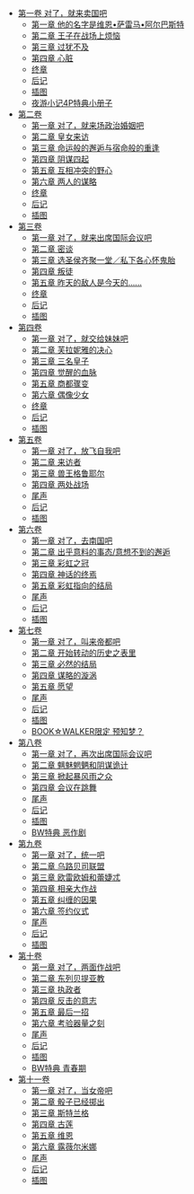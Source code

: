 - [第一卷 对了，就来卖国吧](/天才王子的赤字国家重生术(天才王子的赤字国家振兴术)-作者：鸟羽彻/第一卷%20对了，就来卖国吧)
  - [第一章 他的名字是维恩•萨雷马•阿尔巴斯特](/天才王子的赤字国家重生术(天才王子的赤字国家振兴术)-作者：鸟羽彻/第一卷%20对了，就来卖国吧/第一章%20他的名字是维恩•萨雷马•阿尔巴斯特.md)
  - [第二章 王子在战场上烦恼](/天才王子的赤字国家重生术(天才王子的赤字国家振兴术)-作者：鸟羽彻/第一卷%20对了，就来卖国吧/第二章%20王子在战场上烦恼.md)
  - [第三章 过犹不及](/天才王子的赤字国家重生术(天才王子的赤字国家振兴术)-作者：鸟羽彻/第一卷%20对了，就来卖国吧/第三章%20过犹不及.md)
  - [第四章 心脏](/天才王子的赤字国家重生术(天才王子的赤字国家振兴术)-作者：鸟羽彻/第一卷%20对了，就来卖国吧/第四章%20心脏.md)
  - [终章](/天才王子的赤字国家重生术(天才王子的赤字国家振兴术)-作者：鸟羽彻/第一卷%20对了，就来卖国吧/终章.md)
  - [后记](/天才王子的赤字国家重生术(天才王子的赤字国家振兴术)-作者：鸟羽彻/第一卷%20对了，就来卖国吧/后记.md)
  - [插图](/天才王子的赤字国家重生术(天才王子的赤字国家振兴术)-作者：鸟羽彻/第一卷%20对了，就来卖国吧/插图.md)
  - [夜游小记4P特典小册子](/天才王子的赤字国家重生术(天才王子的赤字国家振兴术)-作者：鸟羽彻/第一卷%20对了，就来卖国吧/夜游小记4P特典小册子.md)
- [第二卷](/天才王子的赤字国家重生术(天才王子的赤字国家振兴术)-作者：鸟羽彻/第二卷)
  - [第一章 对了，就来场政治婚姻吧](/天才王子的赤字国家重生术(天才王子的赤字国家振兴术)-作者：鸟羽彻/第二卷/第一章%20对了，就来场政治婚姻吧.md)
  - [第二章 皇女来访](/天才王子的赤字国家重生术(天才王子的赤字国家振兴术)-作者：鸟羽彻/第二卷/第二章%20皇女来访.md)
  - [第三章 命运般的邂逅与宿命般的重逢](/天才王子的赤字国家重生术(天才王子的赤字国家振兴术)-作者：鸟羽彻/第二卷/第三章%20命运般的邂逅与宿命般的重逢.md)
  - [第四章 阴谋四起](/天才王子的赤字国家重生术(天才王子的赤字国家振兴术)-作者：鸟羽彻/第二卷/第四章%20阴谋四起.md)
  - [第五章 互相冲突的野心](/天才王子的赤字国家重生术(天才王子的赤字国家振兴术)-作者：鸟羽彻/第二卷/第五章%20互相冲突的野心.md)
  - [第六章 两人的谋略](/天才王子的赤字国家重生术(天才王子的赤字国家振兴术)-作者：鸟羽彻/第二卷/第六章%20两人的谋略.md)
  - [终章](/天才王子的赤字国家重生术(天才王子的赤字国家振兴术)-作者：鸟羽彻/第二卷/终章.md)
  - [后记](/天才王子的赤字国家重生术(天才王子的赤字国家振兴术)-作者：鸟羽彻/第二卷/后记.md)
  - [插图](/天才王子的赤字国家重生术(天才王子的赤字国家振兴术)-作者：鸟羽彻/第二卷/插图.md)
- [第三卷](/天才王子的赤字国家重生术(天才王子的赤字国家振兴术)-作者：鸟羽彻/第三卷)
  - [第一章 对了，就来出席国际会议吧](/天才王子的赤字国家重生术(天才王子的赤字国家振兴术)-作者：鸟羽彻/第三卷/第一章%20对了，就来出席国际会议吧.md)
  - [第二章 密谈](/天才王子的赤字国家重生术(天才王子的赤字国家振兴术)-作者：鸟羽彻/第三卷/第二章%20密谈.md)
  - [第三章 选圣侯齐聚一堂／私下各心怀鬼胎](/天才王子的赤字国家重生术(天才王子的赤字国家振兴术)-作者：鸟羽彻/第三卷/第三章%20选圣侯齐聚一堂／私下各心怀鬼胎.md)
  - [第四章 叛徒](/天才王子的赤字国家重生术(天才王子的赤字国家振兴术)-作者：鸟羽彻/第三卷/第四章%20叛徒.md)
  - [第五章 昨天的敌人是今天的……](/天才王子的赤字国家重生术(天才王子的赤字国家振兴术)-作者：鸟羽彻/第三卷/第五章%20昨天的敌人是今天的…….md)
  - [终章](/天才王子的赤字国家重生术(天才王子的赤字国家振兴术)-作者：鸟羽彻/第三卷/终章.md)
  - [后记](/天才王子的赤字国家重生术(天才王子的赤字国家振兴术)-作者：鸟羽彻/第三卷/后记.md)
  - [插图](/天才王子的赤字国家重生术(天才王子的赤字国家振兴术)-作者：鸟羽彻/第三卷/插图.md)
- [第四卷](/天才王子的赤字国家重生术(天才王子的赤字国家振兴术)-作者：鸟羽彻/第四卷)
  - [第一章 对了，就交给妹妹吧](/天才王子的赤字国家重生术(天才王子的赤字国家振兴术)-作者：鸟羽彻/第四卷/第一章%20对了，就交给妹妹吧.md)
  - [第二章 芙拉妮雅的决心](/天才王子的赤字国家重生术(天才王子的赤字国家振兴术)-作者：鸟羽彻/第四卷/第二章%20芙拉妮雅的决心.md)
  - [第三章 三名皇子](/天才王子的赤字国家重生术(天才王子的赤字国家振兴术)-作者：鸟羽彻/第四卷/第三章%20三名皇子.md)
  - [第四章 觉醒的血脉](/天才王子的赤字国家重生术(天才王子的赤字国家振兴术)-作者：鸟羽彻/第四卷/第四章%20觉醒的血脉.md)
  - [第五章 商都骤变](/天才王子的赤字国家重生术(天才王子的赤字国家振兴术)-作者：鸟羽彻/第四卷/第五章%20商都骤变.md)
  - [第六章 偶像少女](/天才王子的赤字国家重生术(天才王子的赤字国家振兴术)-作者：鸟羽彻/第四卷/第六章%20偶像少女.md)
  - [终章](/天才王子的赤字国家重生术(天才王子的赤字国家振兴术)-作者：鸟羽彻/第四卷/终章.md)
  - [后记](/天才王子的赤字国家重生术(天才王子的赤字国家振兴术)-作者：鸟羽彻/第四卷/后记.md)
  - [插图](/天才王子的赤字国家重生术(天才王子的赤字国家振兴术)-作者：鸟羽彻/第四卷/插图.md)
- [第五卷](/天才王子的赤字国家重生术(天才王子的赤字国家振兴术)-作者：鸟羽彻/第五卷)
  - [第一章 对了，放飞自我吧](/天才王子的赤字国家重生术(天才王子的赤字国家振兴术)-作者：鸟羽彻/第五卷/第一章%20对了，放飞自我吧.md)
  - [第二章 来访者](/天才王子的赤字国家重生术(天才王子的赤字国家振兴术)-作者：鸟羽彻/第五卷/第二章%20来访者.md)
  - [第三章 兽王格鲁耶尔](/天才王子的赤字国家重生术(天才王子的赤字国家振兴术)-作者：鸟羽彻/第五卷/第三章%20兽王格鲁耶尔.md)
  - [第四章 两处战场](/天才王子的赤字国家重生术(天才王子的赤字国家振兴术)-作者：鸟羽彻/第五卷/第四章%20两处战场.md)
  - [尾声](/天才王子的赤字国家重生术(天才王子的赤字国家振兴术)-作者：鸟羽彻/第五卷/尾声.md)
  - [后记](/天才王子的赤字国家重生术(天才王子的赤字国家振兴术)-作者：鸟羽彻/第五卷/后记.md)
  - [插图](/天才王子的赤字国家重生术(天才王子的赤字国家振兴术)-作者：鸟羽彻/第五卷/插图.md)
- [第六卷](/天才王子的赤字国家重生术(天才王子的赤字国家振兴术)-作者：鸟羽彻/第六卷)
  - [第一章 对了，去南国吧](/天才王子的赤字国家重生术(天才王子的赤字国家振兴术)-作者：鸟羽彻/第六卷/第一章%20对了，去南国吧.md)
  - [第二章 出乎意料的事态/意想不到的邂逅](/天才王子的赤字国家重生术(天才王子的赤字国家振兴术)-作者：鸟羽彻/第六卷/第二章%20出乎意料的事态/意想不到的邂逅.md)
  - [第三章 彩虹之冠](/天才王子的赤字国家重生术(天才王子的赤字国家振兴术)-作者：鸟羽彻/第六卷/第三章%20彩虹之冠.md)
  - [第四章 神话的终焉](/天才王子的赤字国家重生术(天才王子的赤字国家振兴术)-作者：鸟羽彻/第六卷/第四章%20神话的终焉.md)
  - [第五章 彩虹指向的结局](/天才王子的赤字国家重生术(天才王子的赤字国家振兴术)-作者：鸟羽彻/第六卷/第五章%20彩虹指向的结局.md)
  - [尾声](/天才王子的赤字国家重生术(天才王子的赤字国家振兴术)-作者：鸟羽彻/第六卷/尾声.md)
  - [后记](/天才王子的赤字国家重生术(天才王子的赤字国家振兴术)-作者：鸟羽彻/第六卷/后记.md)
  - [插图](/天才王子的赤字国家重生术(天才王子的赤字国家振兴术)-作者：鸟羽彻/第六卷/插图.md)
- [第七卷](/天才王子的赤字国家重生术(天才王子的赤字国家振兴术)-作者：鸟羽彻/第七卷)
  - [第一章 对了，叫来帝都吧](/天才王子的赤字国家重生术(天才王子的赤字国家振兴术)-作者：鸟羽彻/第七卷/第一章%20对了，叫来帝都吧.md)
  - [第二章 开始转动的历史之表里](/天才王子的赤字国家重生术(天才王子的赤字国家振兴术)-作者：鸟羽彻/第七卷/第二章%20开始转动的历史之表里.md)
  - [第三章 必然的结局](/天才王子的赤字国家重生术(天才王子的赤字国家振兴术)-作者：鸟羽彻/第七卷/第三章%20必然的结局.md)
  - [第四章 谋略的漩涡](/天才王子的赤字国家重生术(天才王子的赤字国家振兴术)-作者：鸟羽彻/第七卷/第四章%20谋略的漩涡.md)
  - [第五章 愿望](/天才王子的赤字国家重生术(天才王子的赤字国家振兴术)-作者：鸟羽彻/第七卷/第五章%20愿望.md)
  - [尾声](/天才王子的赤字国家重生术(天才王子的赤字国家振兴术)-作者：鸟羽彻/第七卷/尾声.md)
  - [后记](/天才王子的赤字国家重生术(天才王子的赤字国家振兴术)-作者：鸟羽彻/第七卷/后记.md)
  - [插图](/天才王子的赤字国家重生术(天才王子的赤字国家振兴术)-作者：鸟羽彻/第七卷/插图.md)
  - [BOOK☆WALKER限定 预知梦？](/天才王子的赤字国家重生术(天才王子的赤字国家振兴术)-作者：鸟羽彻/第七卷/BOOK☆WALKER限定%20预知梦？.md)
- [第八卷](/天才王子的赤字国家重生术(天才王子的赤字国家振兴术)-作者：鸟羽彻/第八卷)
  - [第一章 对了，再次出席国际会议吧](/天才王子的赤字国家重生术(天才王子的赤字国家振兴术)-作者：鸟羽彻/第八卷/第一章%20对了，再次出席国际会议吧.md)
  - [第二章 魑魅魍魉和阴谋诡计](/天才王子的赤字国家重生术(天才王子的赤字国家振兴术)-作者：鸟羽彻/第八卷/第二章%20魑魅魍魉和阴谋诡计.md)
  - [第三章 掀起暴风雨之众](/天才王子的赤字国家重生术(天才王子的赤字国家振兴术)-作者：鸟羽彻/第八卷/第三章%20掀起暴风雨之众.md)
  - [第四章 会议在跳舞](/天才王子的赤字国家重生术(天才王子的赤字国家振兴术)-作者：鸟羽彻/第八卷/第四章%20会议在跳舞.md)
  - [尾声](/天才王子的赤字国家重生术(天才王子的赤字国家振兴术)-作者：鸟羽彻/第八卷/尾声.md)
  - [后记](/天才王子的赤字国家重生术(天才王子的赤字国家振兴术)-作者：鸟羽彻/第八卷/后记.md)
  - [插图](/天才王子的赤字国家重生术(天才王子的赤字国家振兴术)-作者：鸟羽彻/第八卷/插图.md)
  - [BW特典 恶作剧](/天才王子的赤字国家重生术(天才王子的赤字国家振兴术)-作者：鸟羽彻/第八卷/BW特典%20恶作剧.md)
- [第九卷](/天才王子的赤字国家重生术(天才王子的赤字国家振兴术)-作者：鸟羽彻/第九卷)
  - [第一章 对了，统一吧](/天才王子的赤字国家重生术(天才王子的赤字国家振兴术)-作者：鸟羽彻/第九卷/第一章%20对了，统一吧.md)
  - [第二章 乌路贝司联盟](/天才王子的赤字国家重生术(天才王子的赤字国家振兴术)-作者：鸟羽彻/第九卷/第二章%20乌路贝司联盟.md)
  - [第三章 欧雷欧姆和蕾婕忒](/天才王子的赤字国家重生术(天才王子的赤字国家振兴术)-作者：鸟羽彻/第九卷/第三章%20欧雷欧姆和蕾婕忒.md)
  - [第四章 相亲大作战](/天才王子的赤字国家重生术(天才王子的赤字国家振兴术)-作者：鸟羽彻/第九卷/第四章%20相亲大作战.md)
  - [第五章 纠缠的因果](/天才王子的赤字国家重生术(天才王子的赤字国家振兴术)-作者：鸟羽彻/第九卷/第五章%20纠缠的因果.md)
  - [第六章 签约仪式](/天才王子的赤字国家重生术(天才王子的赤字国家振兴术)-作者：鸟羽彻/第九卷/第六章%20签约仪式.md)
  - [尾声](/天才王子的赤字国家重生术(天才王子的赤字国家振兴术)-作者：鸟羽彻/第九卷/尾声.md)
  - [后记](/天才王子的赤字国家重生术(天才王子的赤字国家振兴术)-作者：鸟羽彻/第九卷/后记.md)
  - [插图](/天才王子的赤字国家重生术(天才王子的赤字国家振兴术)-作者：鸟羽彻/第九卷/插图.md)
- [第十卷](/天才王子的赤字国家重生术(天才王子的赤字国家振兴术)-作者：鸟羽彻/第十卷)
  - [第一章 对了，两面作战吧](/天才王子的赤字国家重生术(天才王子的赤字国家振兴术)-作者：鸟羽彻/第十卷/第一章%20对了，两面作战吧.md)
  - [第二章 东列贝提亚教](/天才王子的赤字国家重生术(天才王子的赤字国家振兴术)-作者：鸟羽彻/第十卷/第二章%20东列贝提亚教.md)
  - [第三章 执政者](/天才王子的赤字国家重生术(天才王子的赤字国家振兴术)-作者：鸟羽彻/第十卷/第三章%20执政者.md)
  - [第四章 反击的意志](/天才王子的赤字国家重生术(天才王子的赤字国家振兴术)-作者：鸟羽彻/第十卷/第四章%20反击的意志.md)
  - [第五章 最后一招](/天才王子的赤字国家重生术(天才王子的赤字国家振兴术)-作者：鸟羽彻/第十卷/第五章%20最后一招.md)
  - [第六章 考验器量之刻](/天才王子的赤字国家重生术(天才王子的赤字国家振兴术)-作者：鸟羽彻/第十卷/第六章%20考验器量之刻.md)
  - [尾声](/天才王子的赤字国家重生术(天才王子的赤字国家振兴术)-作者：鸟羽彻/第十卷/尾声.md)
  - [后记](/天才王子的赤字国家重生术(天才王子的赤字国家振兴术)-作者：鸟羽彻/第十卷/后记.md)
  - [插图](/天才王子的赤字国家重生术(天才王子的赤字国家振兴术)-作者：鸟羽彻/第十卷/插图.md)
  - [BW特典 青春期](/天才王子的赤字国家重生术(天才王子的赤字国家振兴术)-作者：鸟羽彻/第十卷/BW特典%20青春期.md)
- [第十一卷](/天才王子的赤字国家重生术(天才王子的赤字国家振兴术)-作者：鸟羽彻/第十一卷)
  - [第一章 对了，当女帝吧](/天才王子的赤字国家重生术(天才王子的赤字国家振兴术)-作者：鸟羽彻/第十一卷/第一章%20对了，当女帝吧.md)
  - [第二章 骰子已经掷出](/天才王子的赤字国家重生术(天才王子的赤字国家振兴术)-作者：鸟羽彻/第十一卷/第二章%20骰子已经掷出.md)
  - [第三章 斯特兰格](/天才王子的赤字国家重生术(天才王子的赤字国家振兴术)-作者：鸟羽彻/第十一卷/第三章%20斯特兰格.md)
  - [第四章 古莲](/天才王子的赤字国家重生术(天才王子的赤字国家振兴术)-作者：鸟羽彻/第十一卷/第四章%20古莲.md)
  - [第五章 维恩](/天才王子的赤字国家重生术(天才王子的赤字国家振兴术)-作者：鸟羽彻/第十一卷/第五章%20维恩.md)
  - [第六章 露薇尔米娜](/天才王子的赤字国家重生术(天才王子的赤字国家振兴术)-作者：鸟羽彻/第十一卷/第六章%20露薇尔米娜.md)
  - [尾声](/天才王子的赤字国家重生术(天才王子的赤字国家振兴术)-作者：鸟羽彻/第十一卷/尾声.md)
  - [后记](/天才王子的赤字国家重生术(天才王子的赤字国家振兴术)-作者：鸟羽彻/第十一卷/后记.md)
  - [插图](/天才王子的赤字国家重生术(天才王子的赤字国家振兴术)-作者：鸟羽彻/第十一卷/插图.md)

